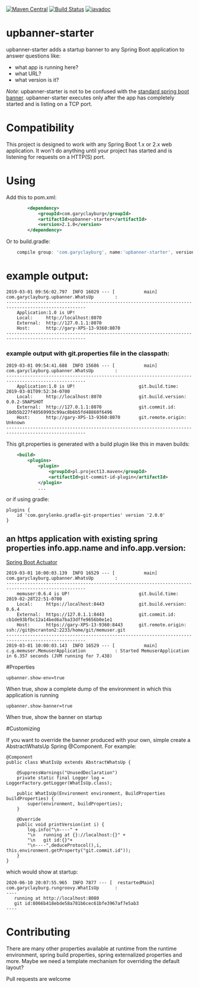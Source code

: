 [![Maven Central](https://maven-badges.herokuapp.com/maven-central/com.garyclayburg/upbanner-starter/badge.svg)](https://maven-badges.herokuapp.com/maven-central/com.garyclayburg/upbanner-starter)
[![Build Status](https://travis-ci.org/gclayburg/upbanner.svg?branch=master)](https://travis-ci.org/gclayburg/upbanner)
[![javadoc](https://javadoc.io/badge2/com.garyclayburg/upbanner-starter/javadoc.svg)](https://javadoc.io/doc/com.garyclayburg/upbanner-starter)
# upbanner-starter

upbanner-starter adds a startup banner to any Spring Boot application to answer questions like:
- what app is running here?
- what URL?
- what version is it?

*Note*: upbanner-starter is not to be confused with the [standard spring boot banner](https://docs.spring.io/spring-boot/docs/current/reference/html/boot-features-spring-application.html).  upbanner-starter executes only after the app has completely started and is listing on a TCP port.

# Compatibility
This project is designed to work with any Spring Boot 1.x or 2.x web application. It won't do anything until your project has started and is listening for requests on a HTTP(S) port.

# Using
Add this to pom.xml:
```xml
        <dependency>
            <groupId>com.garyclayburg</groupId>
            <artifactId>upbanner-starter</artifactId>
            <version>2.1.0</version>
        </dependency>
```
Or to build.gradle:

```groovy
    compile group: 'com.garyclayburg', name:'upbanner-starter', version: '2.1.0'
```
# example output:

```
2019-03-01 09:56:02.797  INFO 16029 --- [           main] com.garyclayburg.upbanner.WhatsUp        : 
----------------------------------------------------------------------------------------------------
    Application:1.0 is UP!                        
    Local:     http://localhost:8070              
    External:  http://127.0.1.1:8070              
    Host:      http://gary-XPS-13-9360:8070       
----------------------------------------------------------------------------------------------------
```

### example output with git.properties file in the classpath:

```
2019-03-01 09:54:41.688  INFO 15686 --- [           main] com.garyclayburg.upbanner.WhatsUp        : 
----------------------------------------------------------------------------------------------------
    Application:1.0 is UP!                        git.build.time:    2019-03-01T09:52:34-0700
    Local:     http://localhost:8070              git.build.version: 0.0.2-SNAPSHOT
    External:  http://127.0.1.1:8070              git.commit.id:     10db5b227f40569993c99ac8b6b5fd48860f6496
    Host:      http://gary-XPS-13-9360:8070       git.remote.origin: Unknown
----------------------------------------------------------------------------------------------------
```
This git.properties is generated with a build plugin like this in maven builds:
```xml
    <build>
        <plugins>
            <plugin>
                <groupId>pl.project13.maven</groupId>
                <artifactId>git-commit-id-plugin</artifactId>
            </plugin>
            ...
```
or if using gradle:
```
plugins {
    id 'com.gorylenko.gradle-git-properties' version '2.0.0'
}
```

## an https application with existing spring properties info.app.name and info.app.version:
[Spring Boot Actuator](https://www.baeldung.com/spring-boot-actuators)

```
2019-03-01 10:00:03.139  INFO 16529 --- [           main] com.garyclayburg.upbanner.WhatsUp        : 
----------------------------------------------------------------------------------------------------
    memuser:0.6.4 is UP!                          git.build.time:    2019-02-28T22:51-0700
    Local:     https://localhost:8443             git.build.version: 0.6.4
    External:  https://127.0.1.1:8443             git.commit.id:     cb1de93bfbc12a14bed6a7ba33dffe9656b0e1e1
    Host:      https://gary-XPS-13-9360:8443      git.remote.origin: ssh://git@scranton2:2233/home/git/memuser.git
----------------------------------------------------------------------------------------------------
2019-03-01 10:00:03.143  INFO 16529 --- [           main] c.g.memuser.MemuserApplication           : Started MemuserApplication in 6.357 seconds (JVM running for 7.438)

``` 

#Properties
```
upbanner.show-env=true
```
When true, show a complete dump of the environment in which this application is running
```
upbanner.show-banner=true
```
When true, show the banner on startup

#Customizing

If you want to override the banner produced with your own, simple create a AbstractWhatsUp Spring @Component.  For example:


```
@Component
public class WhatIsUp extends AbstractWhatsUp {

    @SuppressWarnings("UnusedDeclaration")
    private static final Logger log = LoggerFactory.getLogger(WhatIsUp.class);

    public WhatIsUp(Environment environment, BuildProperties buildProperties) {
        super(environment, buildProperties);
    }

    @Override
    public void printVersion(int i) {
        log.info("\n----" +
        "\n   running at {}://localhost:{}" +
        "\n   git id:{}"+
        "\n----",deduceProtocol(),i, this.environment.getProperty("git.commit.id"));
    }
}

```
which would show at startup:

```
2020-06-10 20:07:55.965  INFO 7877 --- [  restartedMain] com.garyclayburg.rungroovy.WhatIsUp      : 
----
   running at http://localhost:8080
   git id:8066b418ebde58a781b6cec61bfe3967af7e5ab3
----

```
# Contributing

There are many other properties available at runtime from the runtime environment, spring build properties, spring externalized properties and more.  Maybe we need a  template mechanism for overriding the default layout?

Pull requests are welcome
